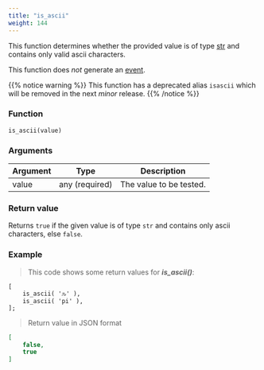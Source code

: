 ```yaml
---
title: "is_ascii"
weight: 144
---
```


This function determines whether the provided value is of
type [str](../../data-types/str) and contains only valid ascii characters.

This function does *not* generate an [event](../../overview/events).

{{% notice warning %}}
This function has a deprecated alias `isascii` which will be removed in the next *minor* release.
{{% /notice %}}

### Function

`is_ascii(value)`

### Arguments

Argument | Type | Description
-------- | ---- | -----------
value | any (required) | The value to be tested.

### Return value

Returns `true` if the given value is of type `str` and contains only ascii characters, else `false`.

### Example

> This code shows some return values for ***is_ascii()***:

```thingsdb,json_response
[
    is_ascii( 'ԉ' ),
    is_ascii( 'pi' ),
];
```

> Return value in JSON format

```json
[
    false,
    true
]
```
